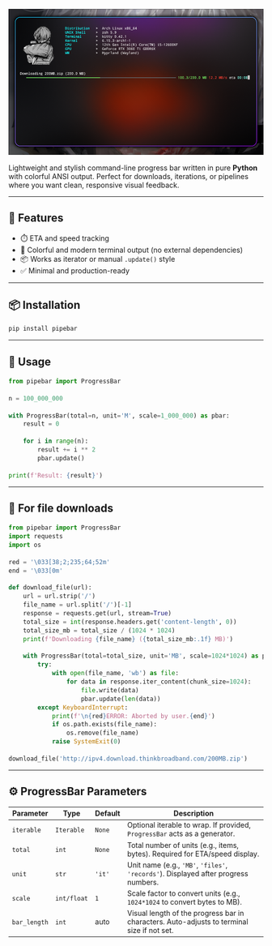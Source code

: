 ![preview](screen.png)

Lightweight and stylish command-line progress bar written in pure **Python** with colorful ANSI output. Perfect for downloads, iterations, or pipelines where you want clean, responsive visual feedback.

---

## 🚀 Features

- ⏱️ ETA and speed tracking
- 🎨 Colorful and modern terminal output (no external dependencies)
- 📦 Works as iterator or manual `.update()` style
- ✅ Minimal and production-ready

---

## 📦 Installation

```bash
pip install pipebar
````

---

## 🧪 Usage

```python
from pipebar import ProgressBar

n = 100_000_000

with ProgressBar(total=n, unit='M', scale=1_000_000) as pbar:
    result = 0

    for i in range(n):
        result += i ** 2
        pbar.update()

print(f'Result: {result}')
```

---

## 📁 For file downloads

```python
from pipebar import ProgressBar
import requests
import os

red = '\033[38;2;235;64;52m'
end = '\033[0m'

def download_file(url):
    url = url.strip('/')
    file_name = url.split('/')[-1]
    response = requests.get(url, stream=True)
    total_size = int(response.headers.get('content-length', 0))
    total_size_mb = total_size / (1024 * 1024)
    print(f'Downloading {file_name} ({total_size_mb:.1f} MB)')
    
    with ProgressBar(total=total_size, unit='MB', scale=1024*1024) as pbar:
        try:
            with open(file_name, 'wb') as file:
                for data in response.iter_content(chunk_size=1024):
                    file.write(data)
                    pbar.update(len(data))
        except KeyboardInterrupt:
            print(f'\n{red}ERROR: Aborted by user.{end}')
            if os.path.exists(file_name):
                os.remove(file_name)
            raise SystemExit(0)

download_file('http://ipv4.download.thinkbroadband.com/200MB.zip')
```

---

## ⚙️ ProgressBar Parameters

| Parameter    | Type        | Default | Description                                                                                |
| ------------ | ----------- | ------- | ------------------------------------------------------------------------------------------ |
| `iterable`   | `Iterable`  | `None`  | Optional iterable to wrap. If provided, `ProgressBar` acts as a generator.                 |
| `total`      | `int`       | `None`  | Total number of units (e.g., items, bytes). Required for ETA/speed display.                |
| `unit`       | `str`       | `'it'`  | Unit name (e.g., `'MB'`, `'files'`, `'records'`). Displayed after progress numbers.        |
| `scale`      | `int/float` | `1`     | Scale factor to convert units (e.g., `1024*1024` to convert bytes to MB).                  |
| `bar_length` | `int`       | auto    | Visual length of the progress bar in characters. Auto-adjusts to terminal size if not set. |
